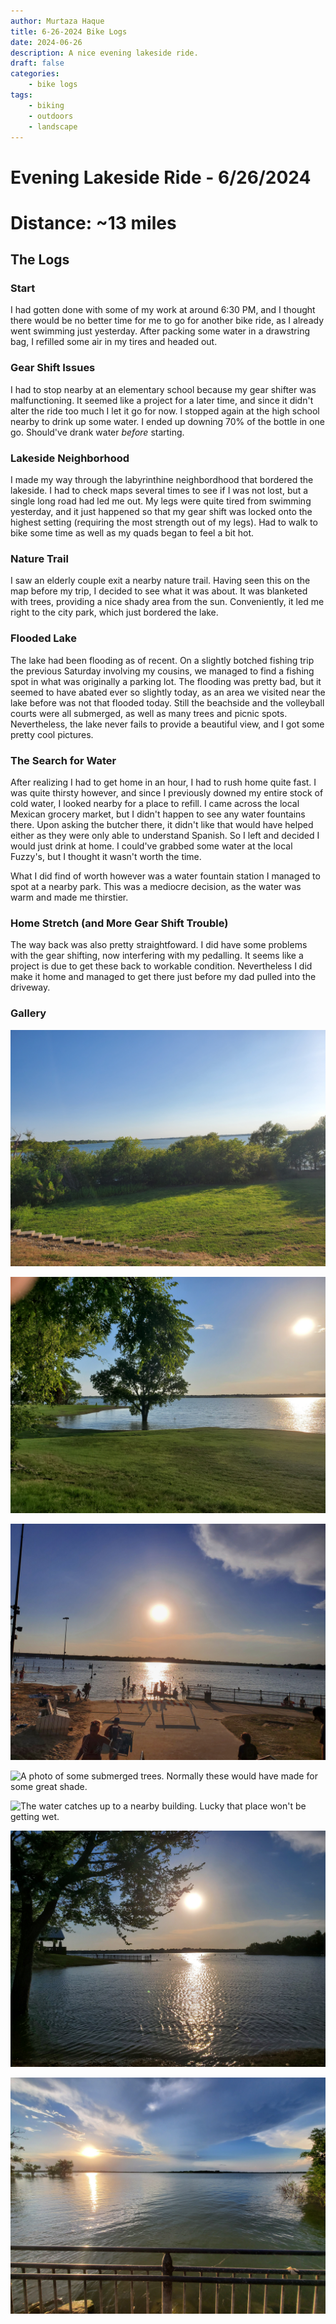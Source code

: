 ```yaml
---
author: Murtaza Haque
title: 6-26-2024 Bike Logs
date: 2024-06-26
description: A nice evening lakeside ride.
draft: false
categories: 
    - bike logs
tags:
    - biking
    - outdoors
    - landscape
---
```


# Evening Lakeside Ride - 6/26/2024 
# **Distance: ~13 miles**

## The Logs

### Start
I had gotten done with some of my work at around 6:30 PM, and I thought there would be no better time for me to go for another bike ride, as I already went swimming just yesterday. After packing some water in a drawstring bag, I refilled some air in my tires and headed out.

### Gear Shift Issues
I had to stop nearby at an elementary school because my gear shifter was malfunctioning. It seemed like a project for a later time, and since it didn't alter the ride too much I let it go for now. I stopped again at the high school nearby to drink up some water. I ended up downing 70% of the bottle in one go. Should've drank water *before* starting.

### Lakeside Neighborhood
I made my way through the labyrinthine neighbordhood that bordered the lakeside. I had to check maps several times to see if I was not lost, but a single long road had led me out. My legs were quite tired from swimming yesterday, and it just happened so that my gear shift was locked onto the highest setting (requiring the most strength out of my legs). Had to walk to bike some time as well as my quads began to feel a bit hot. 

### Nature Trail
I saw an elderly couple exit a nearby nature trail. Having seen this on the map before my trip, I decided to see what it was about. It was blanketed with trees, providing a nice shady area from the sun. Conveniently, it led me right to the city park, which just bordered the lake. 

### Flooded Lake
The lake had been flooding as of recent. On a slightly botched fishing trip the previous Saturday involving my cousins, we managed to find a fishing spot in what was originally a parking lot. The flooding was pretty bad, but it seemed to have abated ever so slightly today, as an area we visited near the lake before was not that flooded today. Still the beachside and the volleyball courts were all submerged, as well as many trees and picnic spots. Nevertheless, the lake never fails to provide a beautiful view, and I got some pretty cool pictures.

### The Search for Water
After realizing I had to get home in an hour, I had to rush home quite fast. I was quite thirsty however, and since I previously downed my entire stock of cold water, I looked nearby for a place to refill. I came across the local Mexican grocery market, but I didn't happen to see any water fountains there. Upon asking the butcher there, it didn't like that would have helped either as they were only able to understand Spanish. So I left and decided I would just drink at home. I could've grabbed some water at the local Fuzzy's, but I thought it wasn't worth the time.

What I did find of worth however was a water fountain station I managed to spot at a nearby park. This was a mediocre decision, as the water was warm and made me thirstier. 

### Home Stretch (and More Gear Shift Trouble)
The way back was also pretty straightfoward. I did have some problems with the gear shifting, now interfering with my pedalling. It seems like a project is due to get these back to workable condition. Nevertheless I did make it home and managed to get there just before my dad pulled into the driveway.

### Gallery

![A picture I took from inside the neighborhood.](NeighborhoodLakeview.jpg)

![A view of the overflowing lake. That tree is knee-deep. Could trees have knees?](OverflowingLake.jpg)

![Photo of the beach without the beach, and the volleyball courts. Volleyball in the water *does* sound fun!](SubmergedBeach.jpg)

![A photo of some submerged trees. Normally these would have made for some great shade.](SubmergedTrees.jpg)

![The water catches up to a nearby building. Lucky that place won't be getting wet.](CloseWaters.jpg)

![A nice, bankside view of the flooded lake. The sun is soon to set.](BanksideView.jpg)

![A final view of the lake from the sidewalk, as well as some more submerged trees. The water touches the sidewalk!](SidewalkLakeview.jpg)